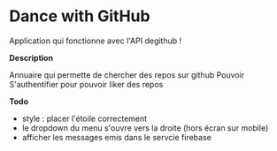# Dance with GitHub

Application qui fonctionne avec l'API degithub !

**Description**

Annuaire qui permette de chercher des repos sur github
Pouvoir S'authentifier pour pouvoir liker des repos

**Todo**

- style : placer l'étoile correctement
- le dropdown du menu s'ouvre vers la droite (hors écran sur mobile)
- afficher les messages emis dans le servcie firebase
